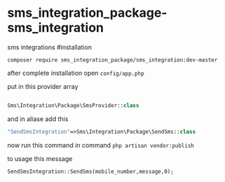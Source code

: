# sms_integration_package-sms_integration
sms integrations
#installation

` composer require sms_integration_package/sms_integration:dev-master `

after complete installation open `config/app.php`

put in  this provider array 

```php

Sms\Integration\Package\SmsProvider::class
```
and in aliase add this

```php
"SendSmsIntegration"=>Sms\Integration\Package\SendSms::class

```

now run this command in command
`php artisan vendor:publish `

to usage this message

`SendSmsIntegration::SendSms(mobile_number,message,0); `
